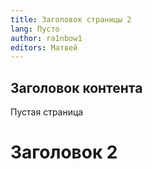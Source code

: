 ```yaml
---
title: Заголовок страницы 2
lang: Пусто
author: ra1nbow1
editors: Матвей
---
```


## Заголовок контента

Пустая страница

# Заголовок 2
